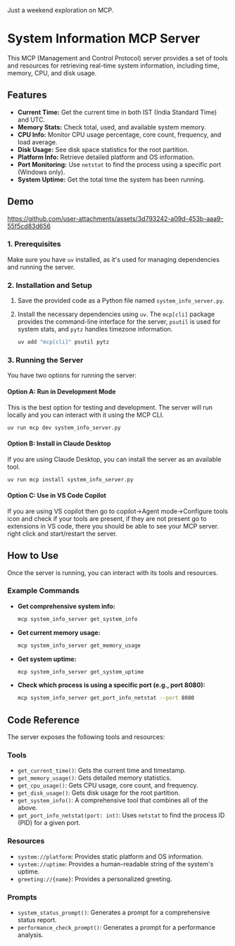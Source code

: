 Just a weekend exploration on MCP. 
# System Information MCP Server

This MCP (Management and Control Protocol) server provides a set of tools and resources for retrieving real-time system information, including time, memory, CPU, and disk usage.

## Features

  * **Current Time:** Get the current time in both IST (India Standard Time) and UTC.
  * **Memory Stats:** Check total, used, and available system memory.
  * **CPU Info:** Monitor CPU usage percentage, core count, frequency, and load average.
  * **Disk Usage:** See disk space statistics for the root partition.
  * **Platform Info:** Retrieve detailed platform and OS information.
  * **Port Monitoring:** Use `netstat` to find the process using a specific port (Windows only).
  * **System Uptime:** Get the total time the system has been running.

## Demo



https://github.com/user-attachments/assets/3d793242-a09d-453b-aaa9-55f5cd83d656



### 1\. Prerequisites

Make sure you have `uv` installed, as it's used for managing dependencies and running the server.

### 2\. Installation and Setup

1.  Save the provided code as a Python file named `system_info_server.py`.

2.  Install the necessary dependencies using `uv`. The `mcp[cli]` package provides the command-line interface for the server, `psutil` is used for system stats, and `pytz` handles timezone information.

    ```bash
    uv add "mcp[cli]" psutil pytz
    ```

### 3\. Running the Server

You have two options for running the server:

#### **Option A: Run in Development Mode**

This is the best option for testing and development. The server will run locally and you can interact with it using the MCP CLI.

```bash
uv run mcp dev system_info_server.py
```

#### **Option B: Install in Claude Desktop**

If you are using Claude Desktop, you can install the server as an available tool.

```bash
uv run mcp install system_info_server.py
```
#### **Option C: Use in VS Code Copilot**

If you are using VS copilot then go to copilot->Agent mode->Configure tools icon and check if your tools are present, if they are not present go to extensions in VS code, there you should be able to see your MCP server. right click and start/restart the server.

## How to Use

Once the server is running, you can interact with its tools and resources.

### Example Commands

  * **Get comprehensive system info:**

    ```bash
    mcp system_info_server get_system_info
    ```

  * **Get current memory usage:**

    ```bash
    mcp system_info_server get_memory_usage
    ```

  * **Get system uptime:**

    ```bash
    mcp system_info_server get_system_uptime
    ```

  * **Check which process is using a specific port (e.g., port 8080):**

    ```bash
    mcp system_info_server get_port_info_netstat --port 8080
    ```

## Code Reference

The server exposes the following tools and resources:

### Tools

  * `get_current_time()`: Gets the current time and timestamp.
  * `get_memory_usage()`: Gets detailed memory statistics.
  * `get_cpu_usage()`: Gets CPU usage, core count, and frequency.
  * `get_disk_usage()`: Gets disk usage for the root partition.
  * `get_system_info()`: A comprehensive tool that combines all of the above.
  * `get_port_info_netstat(port: int)`: Uses `netstat` to find the process ID (PID) for a given port.

### Resources

  * `system://platform`: Provides static platform and OS information.
  * `system://uptime`: Provides a human-readable string of the system's uptime.
  * `greeting://{name}`: Provides a personalized greeting.

### Prompts

  * `system_status_prompt()`: Generates a prompt for a comprehensive status report.
  * `performance_check_prompt()`: Generates a prompt for a performance analysis.

